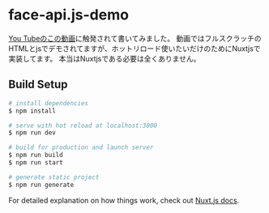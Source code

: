 # face-api.js-demo

[You Tubeのこの動画](https://youtu.be/CVClHLwv-4I)に触発されて書いてみました。
動画ではフルスクラッチのHTMLとjsでデモされてますが、ホットリロード使いたいだけのためにNuxtjsで実装してます。
本当はNuxtjsである必要は全くありません。

## Build Setup

```bash
# install dependencies
$ npm install

# serve with hot reload at localhost:3000
$ npm run dev

# build for production and launch server
$ npm run build
$ npm run start

# generate static project
$ npm run generate
```

For detailed explanation on how things work, check out [Nuxt.js docs](https://nuxtjs.org).
